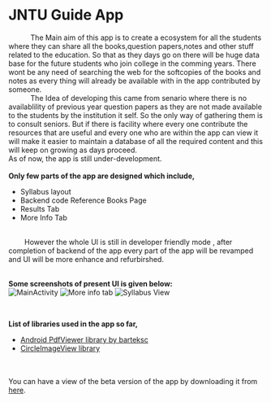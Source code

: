 # JNTU Guide App

&nbsp;&nbsp;&nbsp;&nbsp;&nbsp;&nbsp;&nbsp;&nbsp;&nbsp;&nbsp;&nbsp;The Main aim of this app is to create a ecosystem for all the students where they can share all the books,question papers,notes and other stuff related to the education. So that as they days go on there will be huge data base for the future students who join college in the comming years. There wont be any need of searching the web for the softcopies of the books and notes as every thing will already be available with in the app contributed by someone.
<br>
&nbsp;&nbsp;&nbsp;&nbsp;&nbsp;&nbsp;&nbsp;&nbsp;&nbsp;&nbsp;&nbsp;The Idea of developing this came from senario where there is no availablility of previous year question papers as they are not made available to the students by the institution it self. So the only way of gathering them is to consult seniors. But if there is facility where every one contribute the resources that are useful and every one who are within the app can view it will make it easier to maintain a database of all the required content and this will keep on growing as days proceed.
<br>
As of now, the app is still under-development.<br><br>
__Only few parts of the app are designed which include,__
- Syllabus layout
- Backend code Reference Books Page
- Results Tab
- More Info Tab
<br>
&nbsp;&nbsp;&nbsp;&nbsp;&nbsp;&nbsp;&nbsp;&nbsp;However the whole UI is still in developer friendly mode , after completion of backend of the app every part of the app will be revamped and UI will be more enhance and refurbirshed.
<br><br>

**Some screenshots of present UI is given below:**<br>
![MainActivity]()
![More info tab]()
![Syllabus View]()

<br>

**List of libraries used in the app so far,**
- [Android PdfViewer library by barteksc](https://github.com/barteksc/AndroidPdfViewer)
- [CircleImageView library](https://github.com/hdodenhof/CircleImageView)


<br><br>
You can have a view of the beta version of the app by downloading it from [here](https://drive.google.com/open?id=1ALVpvWGSHRAKkZS9fuTiPL9LaKTUnyK6).
